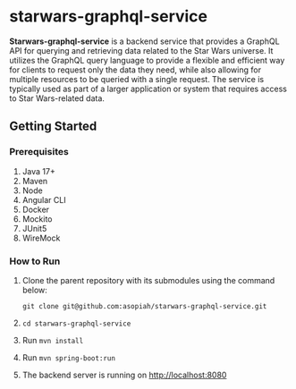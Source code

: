 # starwars-graphql-service
**Starwars-graphql-service** is a backend service that provides a GraphQL API for querying and retrieving data related to the Star Wars universe. It utilizes the GraphQL query language to provide a flexible and efficient way for clients to request only the data they need, while also allowing for multiple resources to be queried with a single request. The service is typically used as part of a larger application or system that requires access to Star Wars-related data.
## Getting Started
### Prerequisites
1. Java 17+
2. Maven
3. Node
4. Angular CLI
5. Docker
6. Mockito
7. JUnit5
8. WireMock

### How to  Run
1. Clone the parent repository with its submodules using the command below:
      ````
      git clone git@github.com:asopiah/starwars-graphql-service.git
      ````

2. ```cd starwars-graphql-service```
3. Run ````mvn install````
4. Run ````mvn spring-boot:run````
5. The backend server is running on [http://localhost:8080]()